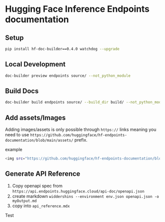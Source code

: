 # Hugging Face Inference Endpoints documentation

## Setup

```bash
pip install hf-doc-builder==0.4.0 watchdog --upgrade
```

## Local Development

```bash
doc-builder preview endpoints source/ --not_python_module
```

## Build Docs

```bash
doc-builder build endpoints source/ --build_dir build/ --not_python_module
```

## Add assets/Images

Adding images/assets is only possible through `https://` links meaning you need to use `https://github.com/huggingface/hf-endpoints-documentation/blob/main/assets/` prefix.

example

```bash
<img src="https://github.com/huggingface/hf-endpoints-documentation/blob/main/assets/0_login.png" alt="Login" />
```

## Generate API Reference

1. Copy openapi spec from `https://api.endpoints.huggingface.cloud/api-doc/openapi.json`
2. create markdown `widdershins --environment env.json openapi.json -o myOutput.md`
3. copy into `api_reference.mdx`

Test
